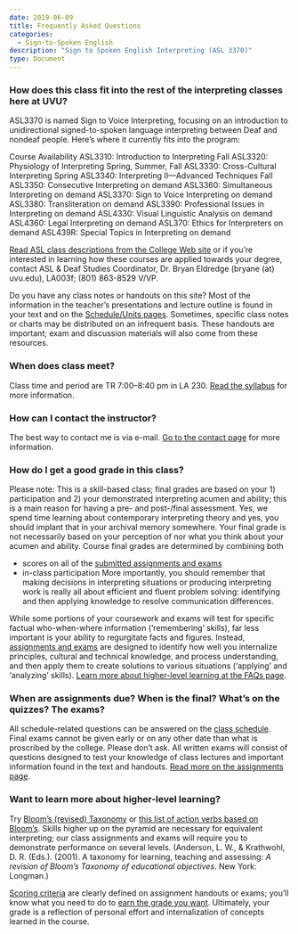 ```yaml
---
date: 2019-06-09
title: Frequently Asked Questions
categories:
  - Sign-to-Spoken English
description: "Sign to Spoken English Interpreting (ASL 3370)"
type: Document
---
```

### How does this class fit into the rest of the interpreting classes here at UVU?
ASL3370 is named Sign to Voice Interpreting, focusing on an introduction to unidirectional signed-to-spoken language interpreting between Deaf and nondeaf people. Here’s where it currently fits into the program:

Course	Availability
ASL3310: Introduction to Interpreting	Fall
ASL3320: Physiology of Interpreting	Spring, Summer, Fall
ASL3330: Cross-Cultural Interpreting	Spring
ASL3340: Interpreting II—Advanced Techniques	Fall
ASL3350: Consecutive Interpreting	on demand
ASL3360: Simultaneous Interpreting	on demand
ASL3370: Sign to Voice Interpreting	on demand
ASL3380: Transliteration	on demand
ASL3390: Professional Issues in Interpreting	on demand
ASL4330: Visual Linguistic Analysis	on demand
ASL4360: Legal Interpreting	on demand
ASL370: Ethics for Interpreters	on demand
ASL439R: Special Topics in Interpreting	on demand

[Read ASL class descriptions from the College Web site](http://uvu.edu/catalog) or if you’re interested in learning how these courses are applied towards your degree, contact ASL & Deaf Studies Coordinator, Dr. Bryan Eldredge (bryane (at) uvu.edu), LA003f; (801) 863-8529 V/VP.

Do you have any class notes or handouts on this site?
Most of the information in the teacher’s presentations and lecture outline is found in your text and on the [Schedule/Units pages](http://). Sometimes, specific class notes or charts may be distributed on an infrequent basis. These handouts are important; exam and discussion materials will also come from these resources.

### When does class meet?
Class time and period are TR 7:00–8:40 pm in LA 230. [Read the syllabus](http://) for more information.

### How can I contact the instructor?
The best way to contact me is via e-mail. [Go to the contact page](http://) for more information.

### How do I get a good grade in this class?
Please note: This is a skill-based class; final grades are based on your 1) participation and 2) your demonstrated interpreting acumen and ability; this is a main reason for having a pre- and post-/final assessment. Yes, we spend time learning about contemporary interpreting theory and yes, you should implant that in your archival memory somewhere. Your final grade is not necessarily based on your perception of nor what you think about your acumen and ability.
Course final grades are determined by combining both

* scores on all of the [submitted assignments and exams](http://)
* in-class participation
More importantly, you should remember that making decisions in interpreting situations or producing interpreting work is really all about efficient and fluent problem solving: identifying and then applying knowledge to resolve communication differences.

While some portions of your coursework and exams will test for specific factual who-when-where information (‘remembering’ skills), far less important is your ability to regurgitate facts and figures. Instead, [assignments and exams](http://) are designed to identify how well you internalize principles, cultural and technical knowledge, and process understanding, and then apply them to create solutions to various situations (‘applying’ and ‘analyzing’ skills). [Learn more about higher-level learning at the FAQs page](http://).

### When are assignments due? When is the final? What’s on the quizzes? The exams?
All schedule-related questions can be answered on the [class schedule](http://). Final exams cannot be given early or on any other date than what is proscribed by the college. Please don’t ask. All written exams will consist of questions designed to test your knowledge of class lectures and important information found in the text and handouts. [Read more on the assignments page](http://).

### Want to learn more about higher-level learning? 
Try [Bloom’s (revised) Taxonomy](http://) or [this list of action verbs based on Bloom’s](http://). Skills higher up on the pyramid are necessary for equivalent interpreting; our class assignments and exams will require you to demonstrate performance on several levels. (Anderson, L. W., & Krathwohl, D. R. (Eds.). (2001). A taxonomy for learning, teaching and assessing: *A revision of Bloom’s Taxonomy of educational objectives*. New York: Longman.)

[Scoring criteria](http://) are clearly defined on assignment handouts or exams; you’ll know what you need to do to [earn the grade you want](http://). Ultimately, your grade is a reflection of personal effort and internalization of concepts learned in the course.